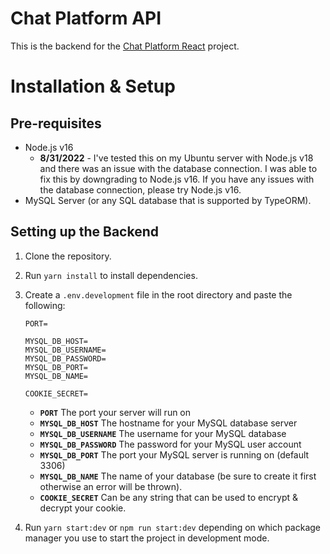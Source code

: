 # Chat Platform API

This is the backend for the [Chat Platform React](https://github.com/yigagilbert/the_react_chat_app_front_end) project.

# Installation & Setup

## Pre-requisites

- Node.js v16
  - **8/31/2022** - I've tested this on my Ubuntu server with Node.js v18 and there was an issue with the database connection. I was able to fix this by downgrading to Node.js v16. If you have any issues with the database connection, please try Node.js v16.
- MySQL Server (or any SQL database that is supported by TypeORM).

## Setting up the Backend

1. Clone the repository.
2. Run `yarn install` to install dependencies.
3. Create a `.env.development` file in the root directory and paste the following:

   ```
   PORT=

   MYSQL_DB_HOST=
   MYSQL_DB_USERNAME=
   MYSQL_DB_PASSWORD=
   MYSQL_DB_PORT=
   MYSQL_DB_NAME=

   COOKIE_SECRET=
   ```

   - **`PORT`** The port your server will run on
   - **`MYSQL_DB_HOST`** The hostname for your MySQL database server
   - **`MYSQL_DB_USERNAME`** The username for your MySQL database
   - **`MYSQL_DB_PASSWORD`** The password for your MySQL user account
   - **`MYSQL_DB_PORT`** The port your MySQL server is running on (default 3306)
   - **`MYSQL_DB_NAME`** The name of your database (be sure to create it first otherwise an error will be thrown).
   - **`COOKIE_SECRET`** Can be any string that can be used to encrypt & decrypt your cookie.

4. Run `yarn start:dev` or `npm run start:dev` depending on which package manager you use to start the project in development mode.

